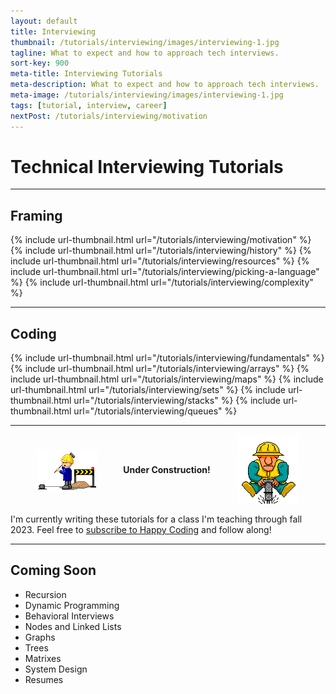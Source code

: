 ```yaml
---
layout: default
title: Interviewing
thumbnail: /tutorials/interviewing/images/interviewing-1.jpg
tagline: What to expect and how to approach tech interviews.
sort-key: 900
meta-title: Interviewing Tutorials
meta-description: What to expect and how to approach tech interviews.
meta-image: /tutorials/interviewing/images/interviewing-1.jpg
tags: [tutorial, interview, career]
nextPost: /tutorials/interviewing/motivation
---
```


# Technical Interviewing Tutorials

---

## Framing

<div class="thumbnail-link-container">
  {% include url-thumbnail.html url="/tutorials/interviewing/motivation" %}
  {% include url-thumbnail.html url="/tutorials/interviewing/history" %}
  {% include url-thumbnail.html url="/tutorials/interviewing/resources" %}
  {% include url-thumbnail.html url="/tutorials/interviewing/picking-a-language" %}
  {% include url-thumbnail.html url="/tutorials/interviewing/complexity" %}
</div>

---

## Coding

<div class="thumbnail-link-container">
  {% include url-thumbnail.html url="/tutorials/interviewing/fundamentals" %}
  {% include url-thumbnail.html url="/tutorials/interviewing/arrays" %}
  {% include url-thumbnail.html url="/tutorials/interviewing/maps" %}
  {% include url-thumbnail.html url="/tutorials/interviewing/sets" %}
  {% include url-thumbnail.html url="/tutorials/interviewing/stacks" %}
  {% include url-thumbnail.html url="/tutorials/interviewing/queues" %}
</div>

---

<div style="display:flex; align-items: center; justify-content: space-evenly;">
  <img src="/tutorials/interviewing/images/construction-1.gif">
  <strong>Under Construction!</strong>
  <img src="/tutorials/interviewing/images/construction-2.gif">
</div>

I'm currently writing these tutorials for a class I'm teaching through fall 2023. Feel free to [subscribe to Happy Coding](/tutorials/how-to/subscribe-to-happy-coding) and follow along!

---

## Coming Soon

- Recursion
- Dynamic Programming
- Behavioral Interviews
- Nodes and Linked Lists
- Graphs
- Trees
- Matrixes
- System Design
- Resumes
